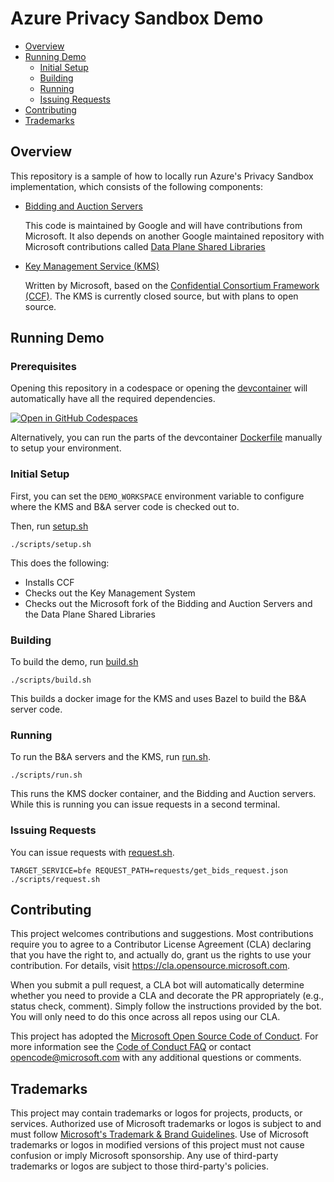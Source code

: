 # Azure Privacy Sandbox Demo

- [Overview](#Overview)
- [Running Demo](#Running-Demo)
  - [Initial Setup](#Initial-Setup)
  - [Building](#Building)
  - [Running](#Running)
  - [Issuing Requests](#Issuing-Requests)
- [Contributing](#Contributing)
- [Trademarks](#Trademarks)

## Overview

This repository is a sample of how to locally run Azure's Privacy Sandbox implementation, which consists of the following components:

- [Bidding and Auction Servers](https://github.com/privacysandbox/bidding-auction-servers)

  This code is maintained by Google and will have contributions from Microsoft.
  It also depends on another Google maintained repository with Microsoft contributions called [Data Plane Shared Libraries](https://github.com/privacysandbox/data-plane-shared-libraries)

- [Key Management Service (KMS)](https://github.com/microsoft/azure-privacy-sandbox-kms)

  Written by Microsoft, based on the [Confidential Consortium Framework (CCF)](https://github.com/microsoft/ccf).
  The KMS is currently closed source, but with plans to open source.
  
## Running Demo

### Prerequisites

Opening this repository in a codespace or opening the [devcontainer](.devcontainer/devcontainer.json) will automatically have all the required dependencies.

[![Open in GitHub Codespaces](https://github.com/codespaces/badge.svg)](https://github.com/codespaces/new?hide_repo_select=true&ref=main&repo=740915196&skip_quickstart=true&machine=premiumLinux&geo=EuropeWest)

Alternatively, you can run the parts of the devcontainer [Dockerfile](.devcontainer/Dockerfile) manually to setup your environment.

### Initial Setup

First, you can set the `DEMO_WORKSPACE` environment variable to configure where the KMS and B&A server code is checked out to.

Then, run [setup.sh](scripts/setup.sh)

```
./scripts/setup.sh
```
This does the following:
- Installs CCF
- Checks out the Key Management System
- Checks out the Microsoft fork of the Bidding and Auction Servers and the Data Plane Shared Libraries

### Building

To build the demo, run [build.sh](scripts/build.sh)
```
./scripts/build.sh
```

This builds a docker image for the KMS and uses Bazel to build the B&A server code.

### Running

To run the B&A servers and the KMS, run [run.sh](scripts/run.sh).
```
./scripts/run.sh
```

This runs the KMS docker container, and the Bidding and Auction servers. While this is running you can issue requests in a second terminal.

### Issuing Requests
You can issue requests with [request.sh](scripts/request.sh).
```
TARGET_SERVICE=bfe REQUEST_PATH=requests/get_bids_request.json ./scripts/request.sh
```

## Contributing

This project welcomes contributions and suggestions.  Most contributions require you to agree to a
Contributor License Agreement (CLA) declaring that you have the right to, and actually do, grant us
the rights to use your contribution. For details, visit https://cla.opensource.microsoft.com.

When you submit a pull request, a CLA bot will automatically determine whether you need to provide
a CLA and decorate the PR appropriately (e.g., status check, comment). Simply follow the instructions
provided by the bot. You will only need to do this once across all repos using our CLA.

This project has adopted the [Microsoft Open Source Code of Conduct](https://opensource.microsoft.com/codeofconduct/).
For more information see the [Code of Conduct FAQ](https://opensource.microsoft.com/codeofconduct/faq/) or
contact [opencode@microsoft.com](mailto:opencode@microsoft.com) with any additional questions or comments.

## Trademarks

This project may contain trademarks or logos for projects, products, or services. Authorized use of Microsoft
trademarks or logos is subject to and must follow
[Microsoft's Trademark & Brand Guidelines](https://www.microsoft.com/en-us/legal/intellectualproperty/trademarks/usage/general).
Use of Microsoft trademarks or logos in modified versions of this project must not cause confusion or imply Microsoft sponsorship.
Any use of third-party trademarks or logos are subject to those third-party's policies.
